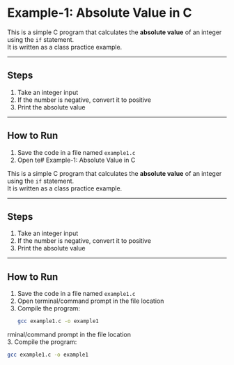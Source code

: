 # Example-1: Absolute Value in C

This is a simple C program that calculates the **absolute value** of an integer using the `if` statement.  
It is written as a class practice example.

---

## Steps
1. Take an integer input  
2. If the number is negative, convert it to positive  
3. Print the absolute value  

---

## How to Run
1. Save the code in a file named `example1.c`  
2. Open te# Example-1: Absolute Value in C

This is a simple C program that calculates the **absolute value** of an integer using the `if` statement.  
It is written as a class practice example.

---

## Steps
1. Take an integer input  
2. If the number is negative, convert it to positive  
3. Print the absolute value  

---

## How to Run
1. Save the code in a file named `example1.c`  
2. Open terminal/command prompt in the file location  
3. Compile the program:
   ```bash
   gcc example1.c -o example1
rminal/command prompt in the file location  
3. Compile the program:
   ```bash
   gcc example1.c -o example1
